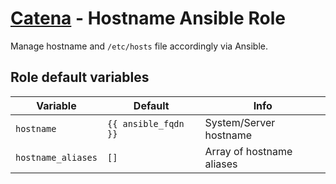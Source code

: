 # [Catena](https://github.com/alysoid/catena) - Hostname Ansible Role

Manage hostname and `/etc/hosts` file accordingly via Ansible.

## Role default variables

| Variable           | Default              | Info                      |
| ------------------ | -------------------- | ------------------------- |
| `hostname`         | `{{ ansible_fqdn }}` | System/Server hostname    |
| `hostname_aliases` | `[]`                 | Array of hostname aliases |

